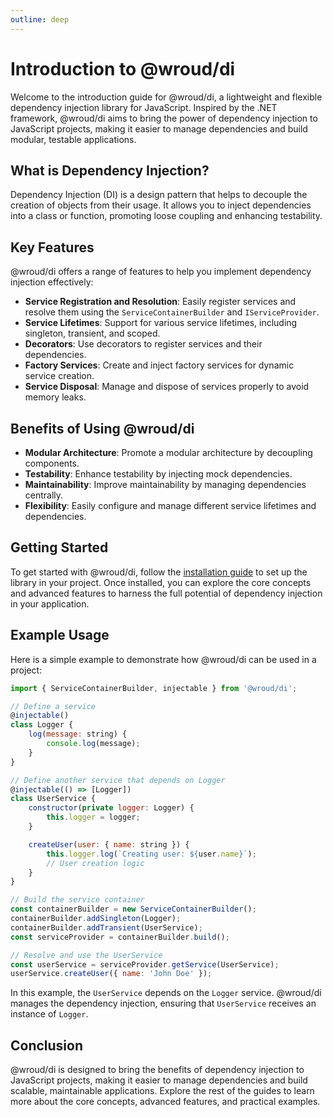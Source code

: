 ```yaml
---
outline: deep
---
```


<script setup lang="ts">
import { ServiceContainerBuilder, injectable, createService } from "@wroud/di";

class DatabaseConnection {}

class Database {}
class DBUsers {}
class DBArticles {}
class DBComments {}

class App {}

class Request {}
class GQLServer {}
class Profile {}
class Session {}
class SessionStore {}

const Logger = createService('Logger')

injectable(() => [])(DatabaseConnection)
injectable(() => [DatabaseConnection])(Database)
injectable(() => [Database])(DBUsers)
injectable(() => [Database])(DBArticles)
injectable(() => [Database])(DBComments)
injectable(() => [Logger, DatabaseConnection, GQLServer])(App)

injectable(() => [])(Request)
injectable(() => [Request, DBUsers])(Profile)
injectable(() => [Request, SessionStore])(Session)
injectable(() => [Database])(SessionStore)
injectable(() => [])(GQLServer)

const serviceCollection = new ServiceContainerBuilder()
  .addSingleton(App)
  .addSingleton(DatabaseConnection)
  .addSingleton(GQLServer)
  .addTransient(Database)
  .addTransient(SessionStore)
  .addTransient(DBUsers)
  .addTransient(DBArticles)
  .addTransient(DBComments)
  .addScoped(Request)
  .addScoped(Profile)
  .addScoped(Session)
</script>

# Introduction to @wroud/di

Welcome to the introduction guide for @wroud/di, a lightweight and flexible dependency injection library for JavaScript. Inspired by the .NET framework, @wroud/di aims to bring the power of dependency injection to JavaScript projects, making it easier to manage dependencies and build modular, testable applications.

<DependenciesGraph width="100%" height="512" :serviceCollection="serviceCollection"/>

## What is Dependency Injection?

Dependency Injection (DI) is a design pattern that helps to decouple the creation of objects from their usage. It allows you to inject dependencies into a class or function, promoting loose coupling and enhancing testability.

## Key Features

@wroud/di offers a range of features to help you implement dependency injection effectively:

- **Service Registration and Resolution**: Easily register services and resolve them using the `ServiceContainerBuilder` and `IServiceProvider`.
- **Service Lifetimes**: Support for various service lifetimes, including singleton, transient, and scoped.
- **Decorators**: Use decorators to register services and their dependencies.
- **Factory Services**: Create and inject factory services for dynamic service creation.
- **Service Disposal**: Manage and dispose of services properly to avoid memory leaks.

## Benefits of Using @wroud/di

- **Modular Architecture**: Promote a modular architecture by decoupling components.
- **Testability**: Enhance testability by injecting mock dependencies.
- **Maintainability**: Improve maintainability by managing dependencies centrally.
- **Flexibility**: Easily configure and manage different service lifetimes and dependencies.

## Getting Started

To get started with @wroud/di, follow the [installation guide](installation) to set up the library in your project. Once installed, you can explore the core concepts and advanced features to harness the full potential of dependency injection in your application.

## Example Usage

Here is a simple example to demonstrate how @wroud/di can be used in a project:

```javascript
import { ServiceContainerBuilder, injectable } from '@wroud/di';

// Define a service
@injectable()
class Logger {
    log(message: string) {
        console.log(message);
    }
}

// Define another service that depends on Logger
@injectable(() => [Logger])
class UserService {
    constructor(private logger: Logger) {
        this.logger = logger;
    }

    createUser(user: { name: string }) {
        this.logger.log(`Creating user: ${user.name}`);
        // User creation logic
    }
}

// Build the service container
const containerBuilder = new ServiceContainerBuilder();
containerBuilder.addSingleton(Logger);
containerBuilder.addTransient(UserService);
const serviceProvider = containerBuilder.build();

// Resolve and use the UserService
const userService = serviceProvider.getService(UserService);
userService.createUser({ name: 'John Doe' });
```

In this example, the `UserService` depends on the `Logger` service. @wroud/di manages the dependency injection, ensuring that `UserService` receives an instance of `Logger`.

## Conclusion

@wroud/di is designed to bring the benefits of dependency injection to JavaScript projects, making it easier to manage dependencies and build scalable, maintainable applications. Explore the rest of the guides to learn more about the core concepts, advanced features, and practical examples.
